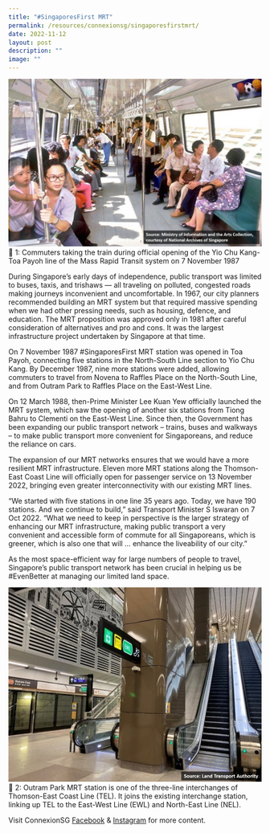```yaml
---
title: "#SingaporesFirst MRT"
permalink: /resources/connexionsg/singaporesfirstmrt/
date: 2022-11-12
layout: post
description: ""
image: ""
---
```


![](/images/connexionsg/2022/MRT%201.jpg)
📸 1: Commuters taking the train during official opening of the Yio Chu Kang-Toa Payoh line of the Mass Rapid Transit system on 7 November 1987

During Singapore’s early days of independence, public transport was limited to buses, taxis, and trishaws — all traveling on polluted, congested roads making journeys inconvenient and uncomfortable. In 1967, our city planners recommended building an MRT system but that required massive spending when we had other pressing needs, such as housing, defence, and education. The MRT proposition was approved only in 1981 after careful consideration of alternatives and pro and cons. It was the largest infrastructure project undertaken by Singapore at that time.

On 7 November 1987 #SingaporesFirst MRT station was opened in Toa Payoh, connecting five stations in the North-South Line section to Yio Chu Kang. By December 1987, nine more stations were added, allowing commuters to travel from Novena to Raffles Place on the North-South Line, and from Outram Park to Raffles Place on the East-West Line.

On 12 March 1988, then-Prime Minister Lee Kuan Yew officially launched the MRT system, which saw the opening of another six stations from Tiong Bahru to Clementi on the East-West Line.
Since then, the Government has been expanding our public transport network – trains, buses and walkways – to make public transport more convenient for Singaporeans, and reduce the reliance on cars.

The expansion of our MRT networks ensures that we would have a more resilient MRT infrastructure. Eleven more MRT stations along the Thomson-East Coast Line will officially open for passenger service on 13 November 2022, bringing even greater interconnectivity with our existing MRT lines.

“We started with five stations in one line 35 years ago. Today, we have 190 stations. And we continue to build,” said Transport Minister S Iswaran on 7 Oct 2022. “What we need to keep in perspective is the larger strategy of enhancing our MRT infrastructure, making public transport a very convenient and accessible form of commute for all Singaporeans, which is greener, which is also one that will … enhance the liveability of our city.”

As the most space-efficient way for large numbers of people to travel, Singapore’s public transport network has been crucial in helping us be #EvenBetter at managing our limited land space.

![](/images/connexionsg/2022/MRT%202.jpg)
📸 2: Outram Park MRT station is one of the three-line interchanges of Thomson-East Coast Line (TEL). It joins the existing interchange station, linking up TEL to the East-West Line (EWL) and North-East Line (NEL).

Visit ConnexionSG [Facebook](https://www.facebook.com/ConnexionSG) & [Instagram](https://www.instagram.com/connexionsg/) for more content.